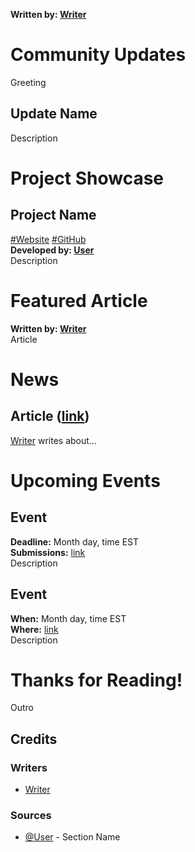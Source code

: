 **Written by: [Writer]()**
# Community Updates
Greeting

## Update Name
Description

# Project Showcase
## Project Name
[#Website]() [#GitHub]()<br>
**Developed by: [User]()**<br>
Description

# Featured Article
**Written by: [Writer]()**<br>
Article
<!-- > Quote *([@User]())* -->

# News
## Article ([link]())
[Writer]() writes about...

<!-- 
https://dev.to/haycuoilennao19/28-ebook-and-course-free-for-web-development-89o
https://dev.to/xenoxdev/css-tips-and-tricks-4j7e
https://dev.to/sam_piggott/full-typescript-beginner-s-course-free-22mg
https://dev.to/blessingartcreator/17-javascript-optimization-tips-3gil
 -->

# Upcoming Events
## Event
**Deadline:** Month day, time EST<br>
**Submissions:** [link]()<br>
Description

## Event
**When:** Month day, time EST<br>
**Where:** [link]()<br>
Description

# Thanks for Reading!
Outro

## Credits
### Writers
- [Writer]()

### Sources
- [@User]() - Section Name